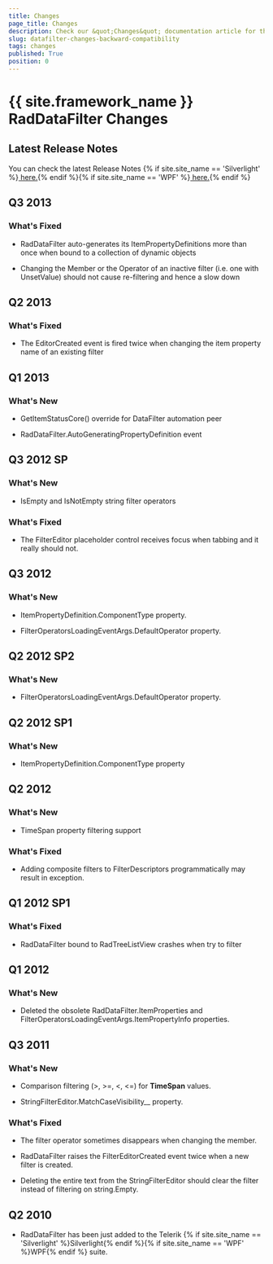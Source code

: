 ```yaml
---
title: Changes
page_title: Changes
description: Check our &quot;Changes&quot; documentation article for the RadDataFilter {{ site.framework_name }} control.
slug: datafilter-changes-backward-compatibility
tags: changes
published: True
position: 0
---
```


# {{ site.framework_name }} RadDataFilter Changes



## Latest Release Notes

You can check the latest Release Notes {% if site.site_name == 'Silverlight' %}[ here.](http://www.telerik.com/products/silverlight/whats-new/release_notes.aspx){% endif %}{% if site.site_name == 'WPF' %}[ here.](http://www.telerik.com/products/wpf/whats-new/release-history.aspx){% endif %}

## Q3 2013
      
### What's Fixed
            

* RadDataFilter auto-generates its ItemPropertyDefinitions more than once when bound to a collection of dynamic objects
                

* Changing the Member or the Operator of an inactive filter (i.e. one with UnsetValue) should not cause re-filtering and hence a slow down
                

##  Q2 2013
     
### What's Fixed
            

* The EditorCreated event is fired twice when changing the item property name of an existing filter
                

## Q1 2013
      
### What's New            

* GetItemStatusCore() override for DataFilter automation peer
                

* RadDataFilter.AutoGeneratingPropertyDefinition event
                

## Q3 2012 SP
      
### What's New
            

* IsEmpty and IsNotEmpty string filter operators
                
### What's Fixed
            

* The FilterEditor placeholder control receives focus when tabbing and it really should not.
                

##  Q3 2012
      
### What's New
            

* ItemPropertyDefinition.ComponentType property.
                

* FilterOperatorsLoadingEventArgs.DefaultOperator property.
                

##  Q2 2012 SP2
      
### What's New            

*  FilterOperatorsLoadingEventArgs.DefaultOperator property.
                            

##  Q2 2012 SP1
      
### What's New            

* ItemPropertyDefinition.ComponentType property
                

##  Q2 2012
      
### What's New
            

* TimeSpan property filtering support
                
### What's Fixed
            

* Adding composite filters to FilterDescriptors programmatically may result in exception.
                

##  Q1 2012 SP1
      
### What's Fixed
            

* RadDataFilter bound to RadTreeListView crashes when try to filter
                

##  Q1 2012
      
### What's New
            

* Deleted the obsolete RadDataFilter.ItemProperties and FilterOperatorsLoadingEventArgs.ItemPropertyInfo properties.
                

##  Q3 2011
      
### What's New
            

* Comparison filtering (>, >=, <, <=) for __TimeSpan__ values.
                

* StringFilterEditor.MatchCaseVisibility__ property.
                
### What's Fixed
            

* The filter operator sometimes disappears when changing the member.
                

* RadDataFilter raises the FilterEditorCreated event twice when a new filter is created.
                

* Deleting the entire text from the StringFilterEditor should clear the filter instead of filtering on string.Empty.
                

## Q2 2010

* RadDataFilter has been just added to the Telerik {% if site.site_name == 'Silverlight' %}Silverlight{% endif %}{% if site.site_name == 'WPF' %}WPF{% endif %} suite. 
